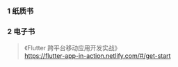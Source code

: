 ### 1 纸质书



### 2 电子书

> 《Flutter 跨平台移动应用开发实战》  
https://flutter-app-in-action.netlify.com/#/get-start